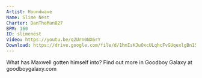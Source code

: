 ```yaml
---
Artist: Houndwave
Name: Slime Nest
Charter: DanTheMan827
BPM: 160
ID: slimenest
Video: https://youtu.be/q2Urn0NX6rY
Download: https://drive.google.com/file/d/1hmIsKJuOxcULqhcFvGUqexlgBn15NuXA/view
---
```

What has Maxwell gotten himself into? Find out more in Goodboy Galaxy at goodboygalaxy.com

